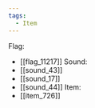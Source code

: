```yaml
---
tags:
  - Item
---
```

Flag:
- [[flag_11217]]
Sound:
- [[sound_43]]
- [[sound_17]]
- [[sound_44]]
Item:
- [[item_726]]
